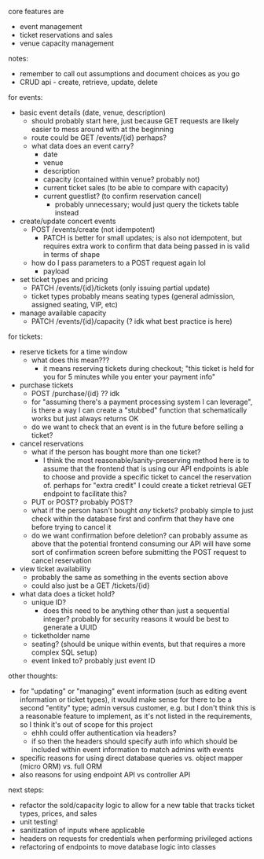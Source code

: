 core features are
* event management
* ticket reservations and sales
* venue capacity management

notes:
* remember to call out assumptions and document choices as you go
* CRUD api - create, retrieve, update, delete

for events:
* basic event details (date, venue, description)
    - should probably start here, just because GET requests are likely easier to mess around with at the beginning 
    - route could be GET /events/{id} perhaps?
    - what data does an event carry? 
        - date
        - venue
        - description 
        - capacity (contained within venue? probably not)
        - current ticket sales (to be able to compare with capacity)
        - current guestlist? (to confirm reservation cancel)
            - probably unnecessary; would just query the tickets table instead
* create/update concert events
    - POST /events/create (not idempotent)
        - PATCH is better for small updates; is also not idempotent, but requires extra work to confirm that data being passed in is valid in terms of shape
    - how do I pass parameters to a POST request again lol 
        - payload
* set ticket types and pricing 
    - PATCH /events/{id}/tickets (only issuing partial update)
    - ticket types probably means seating types (general admission, assigned seating, VIP, etc)
* manage available capacity 
    - PATCH /events/{id}/capacity (? idk what best practice is here)

for tickets:
* reserve tickets for a time window
    - what does this mean???
        - it means reserving tickets during checkout; "this ticket is held for you for 5 minutes while you enter your payment info"
* purchase tickets
    - POST /purchase/{id} ?? idk 
    - for "assuming there's a payment processing system I can leverage", is there a way I can create a "stubbed" function that schematically works but just always returns OK
    - do we want to check that an event is in the future before selling a ticket?
* cancel reservations
    - what if the person has bought more than one ticket?
        - I think the most reasonable/sanity-preserving method here is to assume that the frontend that is using our API endpoints is able to choose and provide a specific ticket to cancel the reservation of. perhaps for "extra credit" I could create a ticket retrieval GET endpoint to facilitate this? 
    - PUT or POST? probably POST?
    - what if the person hasn't bought *any* tickets? probably simple to just check within the database first and confirm that they have one before trying to cancel it 
    - do we want confirmation before deletion? can probably assume as above that the potential frontend consuming our API will have some sort of confirmation screen before submitting the POST request to cancel reservation
* view ticket availability 
    - probably the same as something in the events section above
    - could also just be a GET /tickets/{id}
* what data does a ticket hold?
    - unique ID? 
        - does this need to be anything other than just a sequential integer? probably for security reasons it would be best to generate a UUID
    - ticketholder name
    - seating? (should be unique within events, but that requires a more complex SQL setup)
    - event linked to? probably just event ID 

other thoughts:
* for "updating" or "managing" event information (such as editing event information or ticket types), it would make sense for there to be a second "entity" type; admin versus customer, e.g. but I don't think this is a reasonable feature to implement, as it's not listed in the requirements, so I think it's out of scope for this project 
    - ehhh could offer authentication via headers?
    - if so then the headers should specify auth info which should be included within event information to match admins with events
* specific reasons for using direct database queries vs. object mapper (micro ORM) vs. full ORM
* also reasons for using endpoint API vs controller API

next steps:
* refactor the sold/capacity logic to allow for a new table that tracks ticket types, prices, and sales
* unit testing!
* sanitization of inputs where applicable 
* headers on requests for credentials when performing privileged actions
* refactoring of endpoints to move database logic into classes
